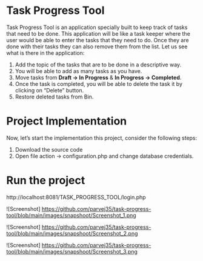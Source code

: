 # Task Progress Tool
Task Progress Tool is an application specially built to keep track of tasks that need to be done. This application will be like a task keeper where the user would be able to enter the tasks that they need to do. Once they are done with their tasks they can also remove them from the list. Let us see what is there in the application:

1) Add the topic of the tasks that are to be done in a descriptive way.
2) You will be able to add as many tasks as you have.
3) Move tasks from <b>Draft -> In Progress</b> & <b>In Progress -> Completed</b>.
4) Once the task is completed, you will be able to delete the task it by clicking on “Delete” button.
5) Restore deleted tasks from Bin.

# Project Implementation
Now, let’s start the implementation this project, consider the following steps:

1) Download the source code
2) Open file action -> configuration.php and change database credentials.

# Run the project
http://localhost:8081/TASK_PROGRESS_TOOL/login.php

![Screenshot] https://github.com/parvej35/task-progress-tool/blob/main/images/snapshoot/Screenshot_1.png

![Screenshot] https://github.com/parvej35/task-progress-tool/blob/main/images/snapshoot/Screenshot_2.png

![Screenshot] https://github.com/parvej35/task-progress-tool/blob/main/images/snapshoot/Screenshot_3.png
